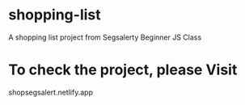 # shopping-list

A shopping list project from Segsalerty Beginner JS Class
# To check the project, please Visit
shopsegsalert.netlify.app

